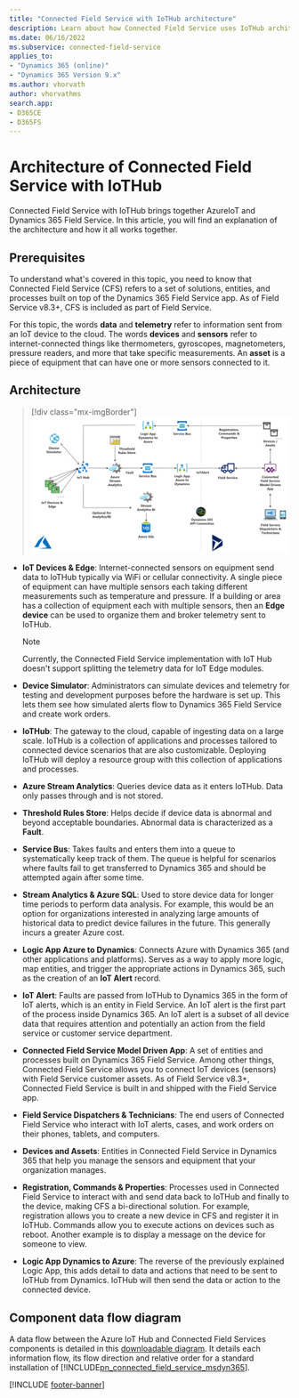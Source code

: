```yaml
---
title: "Connected Field Service with IoTHub architecture"
description: Learn about how Connected Field Service uses IoTHub architecture.
ms.date: 06/16/2022
ms.subservice: connected-field-service
applies_to:
- "Dynamics 365 (online)"
- "Dynamics 365 Version 9.x"
ms.author: vhorvath
author: vhorvathms
search.app:
- D365CE
- D365FS
---
```


# Architecture of Connected Field Service with IoTHub

Connected Field Service with IoTHub brings together AzureIoT and Dynamics 365 Field Service. In this article, you will find an explanation of the architecture and how it all works together.

## Prerequisites

To understand what's covered in this topic, you need to know that Connected Field Service (CFS) refers to a set of solutions, entities, and processes built on top of the Dynamics 365 Field Service app. As of Field Service v8.3+, CFS is included as part of Field Service.

For this topic, the words **data** and **telemetry** refer to information sent from an IoT device to the cloud. The words **devices** and **sensors** refer to internet-connected things like thermometers, gyroscopes, magnetometers, pressure readers, and more that take specific measurements. An **asset** is a piece of equipment that can have one or more sensors connected to it.

## Architecture

> [!div class="mx-imgBorder"]
> ![Diagram illustrating the connections between Connected Field Service with IoTHub architecture, and how each elements relate to each other.](../media/cfs-iothub-architecture.png)

- **IoT Devices & Edge**: Internet-connected sensors on equipment send data to IoTHub typically via WiFi or cellular connectivity. A single piece of equipment can have multiple sensors each taking different measurements such as temperature and pressure. If a building or area has a collection of equipment each with multiple sensors, then an **Edge device** can be used to organize them and broker telemetry sent to IoTHub.
  
  > [!NOTE]
  > Currently, the Connected Field Service implementation with IoT Hub doesn't support splitting the telemetry data for IoT Edge modules.

- **Device Simulator**: Administrators can simulate devices and telemetry for testing and development purposes before the hardware is set up. This lets them see how simulated alerts flow to Dynamics 365 Field Service and create work orders.

- **IoTHub**: The gateway to the cloud, capable of ingesting data on a large scale. IoTHub is a collection of applications and processes tailored to connected device scenarios that are also customizable. Deploying IoTHub will deploy a resource group with this collection of applications and processes.

- **Azure Stream Analytics**: Queries device data as it enters IoTHub. Data only passes through and is not stored.

- **Threshold Rules Store**: Helps decide if device data is abnormal and beyond acceptable boundaries. Abnormal data is characterized as a **Fault**.

- **Service Bus**: Takes faults and enters them into a queue to systematically keep track of them. The queue is helpful for scenarios where faults fail to get transferred to Dynamics 365 and should be attempted again after some time.

- **Stream Analytics & Azure SQL**: Used to store device data for longer time periods to perform data analysis. For example, this would be an option for organizations interested in analyzing large amounts of historical data to predict device failures in the future. This generally incurs a greater Azure cost.

- **Logic App Azure to Dynamics**: Connects Azure with Dynamics 365 (and other applications and platforms). Serves as a way to apply more logic, map entities, and trigger the appropriate actions in Dynamics 365, such as the creation of an **IoT Alert** record.

- **IoT Alert**: Faults are passed from IoTHub to Dynamics 365 in the form of IoT alerts, which is an entity in Field Service. An IoT alert is the first part of the process inside Dynamics 365. An IoT alert is a subset of all device data that requires attention and potentially an action from the field service or customer service department.

- **Connected Field Service Model Driven App**: A set of entities and processes built on Dynamics 365 Field Service. Among other things, Connected Field Service allows you to connect IoT devices (sensors) with Field Service customer assets. As of Field Service v8.3+, Connected Field Service is built in and shipped with the Field Service app.

- **Field Service Dispatchers & Technicians**: The end users of Connected Field Service who interact with IoT alerts, cases, and work orders on their phones, tablets, and computers.

- **Devices and Assets**: Entities in Connected Field Service in Dynamics 365 that help you manage the sensors and equipment that your organization manages.

- **Registration, Commands & Properties**: Processes used in Connected Field Service to interact with and send data back to IoTHub and finally to the device, making CFS a bi-directional solution. For example, registration allows you to create a new device in CFS and register it in IoTHub. Commands allow you to execute actions on devices such as reboot. Another example is to display a message on the device for someone to view.

- **Logic App Dynamics to Azure**: The reverse of the previously explained Logic App, this adds detail to data and actions that need to be sent to IoTHub from Dynamics. IoTHub will then send the data or action to the connected device.


## Component data flow diagram
 A data flow between the Azure IoT Hub and Connected Field Services components is detailed in this [downloadable diagram](https://download.microsoft.com/download/3/A/7/3A744B76-3E04-49F5-A30B-938400CEB73E/AzureIoTCfsDataFlowDiagram.jpg). It details each information flow, its flow direction and relative order for a standard installation of [!INCLUDE[pn_connected_field_service_msdyn365](../../includes/pn-connected-field-service-msdyn365.md)].

[!INCLUDE [footer-banner](../../includes/footer-banner.md)]
